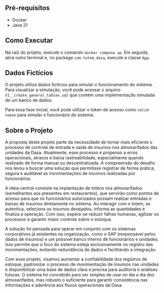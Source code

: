 ## Pré-requisitos
- Docker
- Java 21

## Como Executar
Na raíz do projeto, execute o comando `docker compose up`. Em seguida, abra outro terminal e, no package `com.totem_dasa`, execute a classe `App`.

## Dados Fictícios
O projeto utiliza dados fictícios para simular o funcionamento do sistema. Para visualizar a simulação, você pode acessar o arquivo `V1__create_general_tables.sql` que contém uma implementação simulada de um banco de dados.

Para essa fase inicial, você pode utilizar o token de acesso como `valid-token` para simular o funcionário do sistema.

## Sobre o Projeto

A proposta deste projeto parte da necessidade de tornar mais eficiente o processo de controle de entrada e saída de insumos nos almoxarifados das unidades da Dasa. Atualmente, esse processo é propenso a erros operacionais, atrasos e baixa rastreabilidade, especialmente quando realizado de forma manual ou descentralizada. A compreensão do desafio nos levou a buscar uma solução que permitisse registrar de forma prática, segura e auditável as movimentações de insumos realizadas por funcionários.
        
A ideia central consiste na implantação de totens nos almoxarifados (semelhantes aos presentes em restaurantes), que servirão como pontos de acesso para que os funcionários autorizados possam realizar entradas e baixas de insumos diretamente no sistema. Ao interagir com o totem, se autentica, seleciona os insumos desejados, informa as quantidades e finaliza a operação. Com isso, espera-se reduzir falhas humanas, agilizar os processos e garantir maior controle sobre o estoque.

A solução foi pensada para operar em conjunto com os sistemas corporativos já existentes na organização, como o SAP (responsável pelos dados de insumos) e um possível banco interno de funcionários e unidades. Isso permite que o foco do sistema esteja exclusivamente no registro das movimentações, evitando redundância de dados e facilitando a integração.

Com esse projeto, visamos aumentar a confiabilidade dos registros de estoque, padronizar o processo de movimentação de insumos nas unidades e disponibilizar uma base de dados clara e precisa para auditoria e análises futuras. O sistema foi concebido para ser simples de usar no dia a dia dos almoxarifados, mas robusto o suficiente para garantir consistência nas informações e aderência aos fluxos operacionais da Dasa.